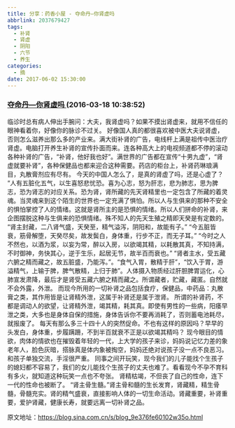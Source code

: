 ```yaml
---
title: 分享：药香小屋 - 夺命丹—你肾虚吗
abbrlink: 2037679427
tags:
  - 补肾
  - 肾虚
  - 阴阳
  - 六节
  - 养生
categories:
  - 摘
date: 2017-06-02 15:30:00
---
```

###  [夺命丹—你肾虚吗 ](https://blog.sina.com.cn/s/blog_9e376fe60102w35o.html  "跳转至原文")(2016-03-18 10:38:52)

临诊时总有病人伸出手腕问：大夫，我肾虚吗？如果不摸出肾虚来，就用不信任的眼神看着你，好像你的脉诊不过关。
好像国人真的都很喜欢被中医大夫说肾虚，否则怎么滋养出那么多的产业来。满大街补肾的广告，电线杆上满是祖传中医治疗肾虚。电脑打开养生补肾的宣传扑面而来。连各种高大上的电视频道都不停的滚动各种补肾的广告，“补肾，他好我也好”。满世界的广告都在宣传“十男九虚”，“肾虚就要补肾”，各种保健品也都来迎合这种需要。药店的柜台上，补肾药琳琅满目，丸散膏剂应有尽有。
今天的中国人怎么了，是真的肾虚了吗，还是心虚了？
“人有五脏化五气，以生喜怒悲忧恐。喜为心志，怒为肝志，悲为肺志，思为脾志，恐为肾志的对应关系。恐为肾，肾所藏的先天肾精里也一定包含了所藏的着灵魂。当灵魂来到这个陌生的世界也一定充满了惧怕。所以人与生俱来的那种不安全的惧怕掌控了人的情绪。这就是肾所主的是恐惧的情绪。所以人们拼命的补肾，来企图摆脱这种与生俱来的恐惧情绪。殊不知人的先天生殖之精即天癸是有定数的。
“肾主封藏，二八肾气盛，天癸至，精气溢泻，阴阳和，故能有子。”
“今五脏皆衰，筋骨解堕，天癸尽矣，故发鬓白，身体重，行步不正，而无子耳。”
“今时之人不然也，以酒为浆，以妄为常，醉以入房，以欲竭其精，以耗散其真，不知持满，不时御神，务快其心，逆于生乐，起居无节，故半百而衰也。”
“肾者主水，受五藏六腑之精而藏之，故五脏盛，乃能泻。”。“食气入胃，散精于肝”，“饮入于胃，游溢精气，上输于脾，脾气散精，上归于肺”。人体摄入物质经过肝胆脾胃运化，心肺宣发肃降，最后才是肾受五藏六腑之精而藏之。所谓藏者，贮藏，藏匿。自然就不会外露，外泄。
而现今所用的一切补肾之品包括食疗，保健品，中药品：丸散膏之类，其作用皆是让肾精外泄，这属于补肾还是属于泄肾。
所谓的补肾药，不都是调动人的欲望，让肾精外泄，竭其精，耗其真。即使有男性的一些病，阳痿早泄之类，大多也是身体自保的措施，身体告诉你不要再消耗了，否则蓄电池耗尽，就报废了。
每天有那么多三十四十人的突然促命。不也有这样的原因吗？早早的头发白，身体重，步履蹒跚，不到半百就衰不正是以欲竭其精吗？
现今眼目的情欲，肉体的情欲也在摧毁着年轻的一代，上大学的孩子来诊，妈妈说记忆力差的象老年人，脸色灰暗，搭脉真是体内象被掏空，妈妈还绝对说孩子没一点不良恶习。和孩子单独交流，手淫很严重。
同事之间开玩笑，现今我们的儿子能找个生孩子的媳妇都不容易了，我们的女儿能找个生孩子的丈夫也难了。看看现今不孕不育科有多火，就知道这种玩笑一点也不夸张。
肾精枯竭，不但丧了自己的性命，连下一代的性命也被断了。
“肾主骨生髓。”肾主骨和髓的生长发育，肾藏精，精生骨髓，骨髓充实。肾的精气盛衰，直接影响人体的一切生命活动。肾藏重要，补肾重要，爱护肾藏，健康长寿，就要远离一切补肾之品。


原文地址：https://blog.sina.com.cn/s/blog_9e376fe60102w35o.html